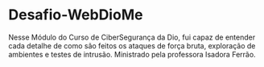# Desafio-WebDioMe

Nesse Módulo do Curso de CiberSegurança da Dio, fui capaz de entender cada detalhe de como são feitos os ataques de força bruta, exploração de ambientes e testes de intrusão.
Ministrado pela professora Isadora Ferrão.
